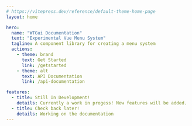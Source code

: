 ```yaml
---
# https://vitepress.dev/reference/default-theme-home-page
layout: home

hero:
  name: "WTGui Documentation"
  text: "Experimental Vue Menu System"
  tagline: A component library for creating a menu system
  actions:
    - theme: brand
      text: Get Started
      link: /getstarted
    - theme: alt
      text: API Documentation
      link: /api-documentation

features:
  - title: Still In Development!
    details: Currently a work in progess! New features will be added.
  - title: Check back later!
    details: Working on the documentation
---
```

